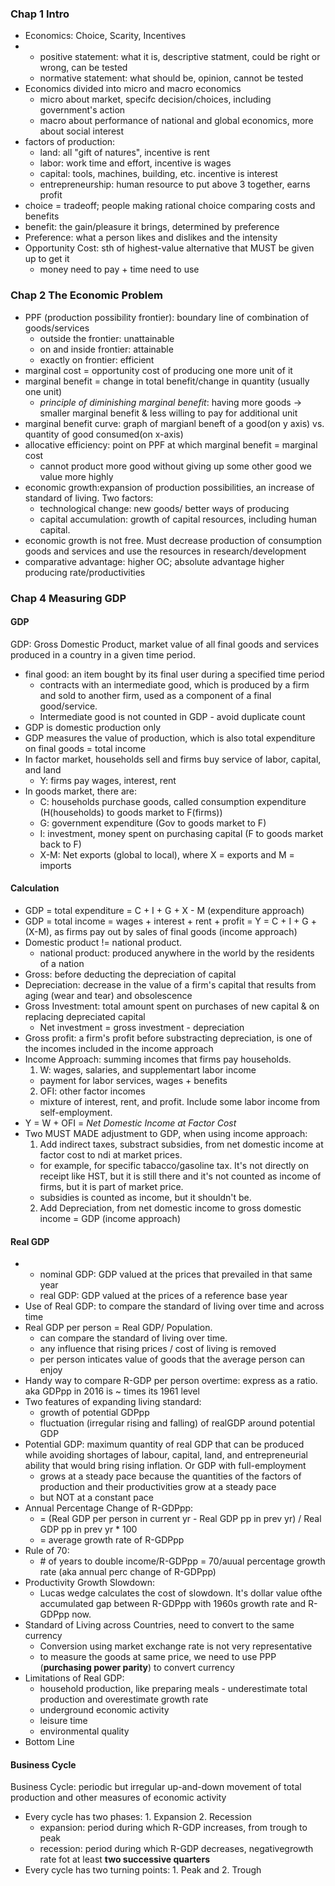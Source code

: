 ### Chap 1 Intro 

* Economics: Choice, Scarity, Incentives
* - positive statement: what it is, descriptive statment, could be right or wrong, can be tested
  - normative statement: what should be, opinion, cannot be tested 
* Economics divided into micro and macro economics
  - micro about market, specifc decision/choices, including government's action
  - macro about performance of national and global economics, more about social interest
* factors of production:
  - land: all "gift of natures", incentive is rent
  - labor: work time and effort, incentive is wages
  - capital: tools, machines, building, etc. incentive is interest
  - entrepreneurship: human resource to put above 3 together, earns profit
* choice = tradeoff; people making rational choice comparing costs and benefits
* benefit: the gain/pleasure it brings, determined by preference
* Preference: what a person likes and dislikes and the intensity
* Opportunity Cost: sth of highest-value alternative that MUST be given up to get it
  - money need to pay + time need to use

### Chap 2 The Economic Problem
* PPF (production possibility frontier): boundary line of combination of goods/services
  - outside the frontier: unattainable
  - on and inside frontier: attainable
  - exactly on frontier: efficient
* marginal cost = opportunity cost of producing one more unit of it 
* marginal benefit = change in total benefit/change in quantity (usually one unit)
  - *principle of diminishing marginal benefit*: having more goods -> smaller marginal benefit & less willing to pay for additional unit
* marginal benefit curve: graph of margianl beneft of a good(on y axis) vs. quantity of good consumed(on x-axis)
* allocative efficiency: point on PPF at which marginal benefit = marginal cost
  - cannot product more good without giving up some other good we value more highly
* economic growth:expansion of production possibilities, an increase of standard of living. Two factors:
  - technological change: new goods/ better ways of producing
  - capital accumulation: growth of capital resources, including human capital.
* economic growth is not free. Must decrease production of consumption goods and services and use the resources in research/development
* comparative advantage: higher OC; absolute advantage higher producing rate/productivities

### Chap 4 Measuring GDP

#### GDP
GDP: Gross Domestic Product, market value of all final goods and services produced in a country in a given time period.
* final good: an item bought by its final user during a specified time period
  - contracts with an intermediate good, which is produced by a firm and sold to another firm, used as a component of a final good/service.
  - Intermediate good is not counted in GDP - avoid duplicate count
* GDP is domestic production only
* GDP measures the value of production, which is also total expenditure on final goods = total income
* In factor market, households sell and firms buy service of labor, capital, and land
  - Y: firms pay wages, interest, rent
* In goods market, there are:
  - C: households purchase goods, called consumption expenditure (H(households) to goods market to F(firms))
  - G: government expenditure (Gov to goods market to F)
  - I: investment, money spent on purchasing capital (F to goods market back to F)
  - X-M: Net exports (global to local), where X = exports and M = imports

#### Calculation
* GDP = total expenditure = C + I + G + X - M (expenditure approach)
* GDP = total income = wages + interest + rent + profit = Y = C + I + G + (X-M), as firms pay out by sales of final goods (income approach)
* Domestic product != national product.
  - national product: produced anywhere in the world by the residents of a nation
* Gross: before deducting the depreciation of capital
* Depreciation: decrease in the value of a firm's capital that results from aging (wear and tear) and obsolescence
* Gross Investment: total amount spent on purchases of new capital & on replacing depreciated capital 
  - Net investment = gross investment - depreciation
* Gross profit: a firm's profit before substracting depreciation, is one of the incomes included in the income approach
* Income Approach: summing incomes that firms pay households.
  1. W: wages, salaries, and supplementart labor income
    - payment for labor services, wages + benefits
  2. OFI: other factor incomes
    - mixture of interest, rent, and profit. Include some labor income from self-employment.
* Y = W + OFI = *Net Domestic Income at Factor Cost*
* Two MUST MADE adjustment to GDP, when using income approach:
  1. Add indirect taxes, substract subsidies, from net domestic income at factor cost to ndi at market prices. 
    - for example, for specific tabacco/gasoline tax. It's not directly on receipt like HST, but it is still there and it's not counted as income of firms, but it is part of market price. 
    - subsidies is counted as income, but it shouldn't be.
  2. Add Depreciation, from net domestic income to gross domestic income = GDP (income approach)

#### Real GDP
* - nominal GDP: GDP valued at the prices that prevailed in that same year
  - real GDP: GDP valued at the prices of a reference base year
* Use of Real GDP: to compare the standard of living over time and across time
* Real GDP per person = Real GDP/ Population. 
  - can compare the standard of living over time.
  - any influence that rising prices / cost of living is removed
  - per person inticates value of goods that the average person can enjoy
* Handy way to compare R-GDP per person overtime: express as a ratio. aka GDPpp in 2016 is ~ times its 1961 level
* Two features of expanding living standard:
  - growth of potential GDPpp
  - fluctuation (irregular rising and falling) of realGDP around potential GDP
* Potential GDP: maximum quantity of real GDP that can be produced while avoiding shortages of labour, capital, land, and entrepreneurial ability that would bring rising inflation. Or GDP with full-employment
  - grows at a steady pace because the quantities of the factors of production and their productivities grow at a steady pace
  - but NOT at a constant pace
* Annual Percentage Change of R-GDPpp:
  - = (Real GDP per person in current yr - Real GDP pp in prev yr) / Real GDP pp in prev yr * 100
  - = average growth rate of R-GDPpp
* Rule of 70:
  - \# of years to double income/R-GDPpp = 70/auual percentage growth rate (aka annual perc change of R-GDPpp)
* Productivity Growth Slowdown:
  - Lucas wedge calculates the cost of slowdown. It's dollar value ofthe accumulated gap between R-GDPpp with 1960s growth rate and R-GDPpp now.
* Standard of Living across Countries, need to convert to the same currency
  - Conversion using market exchange rate is not very representative
  - to measure the goods at same price, we need to use PPP (**purchasing power parity**) to convert currency
* Limitations of Real GDP:
  - household production, like preparing meals - underestimate total production and overestimate growth rate
  - underground economic activity
  - leisure time
  - environmental quality
* Bottom Line


#### Business Cycle
Business Cycle: periodic but irregular up-and-down movement of total production and other measures of economic activity   
* Every cycle has two phases: 1. Expansion 2. Recession
  - expansion: period during which R-GDP increases, from trough to peak
  - recession: period during which R-GDP decreases, negativegrowth rate fot at least **two successive quarters**
* Every cycle has two turning points: 1. Peak and 2. Trough



